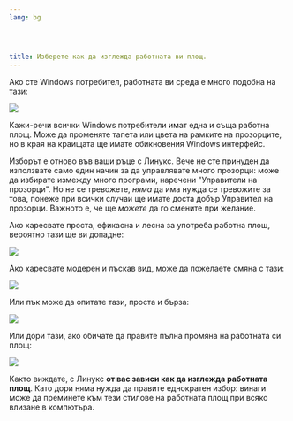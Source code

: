 ```yaml
---
lang: bg




title: Изберете как да изглежда работната ви площ.
---
```


Ако сте Windows потребител, работната ви среда е много подобна на тази:

<img src="Images/windows_vista.jpg" />

Кажи-речи всички Windows потребители имат една и съща работна площ. Може да променяте тапета или цвета на рамките на прозорците, но в края на краищата ще имате обикновения Windows интерфейс.

Изборът е отново във ваши ръце с Линукс. Вече не сте принуден да използвате само един начин за да управлявате много прозорци: може да избирате измежду много програми, наречени "Управители на прозорци". Но не се тревожете, <i>няма</i> да има нужда се тревожите за това, понеже при всички случаи ще имате доста добър Управител на прозорци. Важното е, че ще <i>можете</i> да го смените при желание.

Ако харесвате проста, ефикасна и лесна за употреба работна площ, вероятно тази ще ви допадне:

<img src="Images/ubuntu.jpg"/>

Ако харесвате модерен и лъскав вид, може да пожелаете смяна с тази:

<img src="Images/kde.png" />

Или пък може да опитате тази, проста и бърза:

<img src="Images/xfce.jpg" />

Или дори тази, ако обичате да правите пълна промяна на работната си площ:

<img src="Images/wm.jpg" />

Както виждате, с Линукс <b>от вас зависи как да изглежда работната площ</b>. Като дори няма нужда да правите еднократен избор: винаги може да преминете към тези стилове на работната площ при всяко влизане в компютъра.





